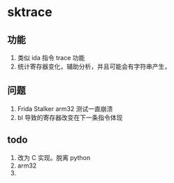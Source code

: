 
# sktrace

## 功能
1. 类似 ida 指令 trace 功能
2. 统计寄存器变化，辅助分析，并且可能会有字符串产生，

## 问题
1. Frida Stalker arm32 测试一直崩溃
2. bl 导致的寄存器改变在下一条指令体现

## todo
1. 改为 C 实现。脱离 python
2. arm32
3. 


